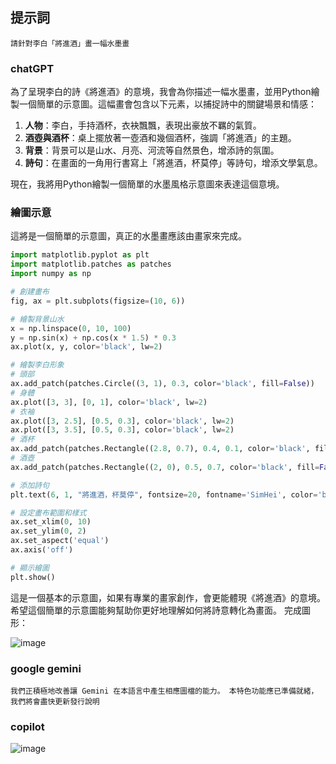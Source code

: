 ## 提示詞
```
請針對李白「將進酒」畫一幅水墨畫
```
### chatGPT
為了呈現李白的詩《將進酒》的意境，我會為你描述一幅水墨畫，並用Python繪製一個簡單的示意圖。這幅畫會包含以下元素，以捕捉詩中的關鍵場景和情感：

1. **人物**：李白，手持酒杯，衣袂飄飄，表現出豪放不羈的氣質。
2. **酒壺與酒杯**：桌上擺放著一壺酒和幾個酒杯，強調「將進酒」的主題。
3. **背景**：背景可以是山水、月亮、河流等自然景色，增添詩的氛圍。
4. **詩句**：在畫面的一角用行書寫上「將進酒，杯莫停」等詩句，增添文學氣息。

現在，我將用Python繪製一個簡單的水墨風格示意圖來表達這個意境。

### 繪圖示意
這將是一個簡單的示意圖，真正的水墨畫應該由畫家來完成。

```python
import matplotlib.pyplot as plt
import matplotlib.patches as patches
import numpy as np

# 創建畫布
fig, ax = plt.subplots(figsize=(10, 6))

# 繪製背景山水
x = np.linspace(0, 10, 100)
y = np.sin(x) + np.cos(x * 1.5) * 0.3
ax.plot(x, y, color='black', lw=2)

# 繪製李白形象
# 頭部
ax.add_patch(patches.Circle((3, 1), 0.3, color='black', fill=False))
# 身體
ax.plot([3, 3], [0, 1], color='black', lw=2)
# 衣袖
ax.plot([3, 2.5], [0.5, 0.3], color='black', lw=2)
ax.plot([3, 3.5], [0.5, 0.3], color='black', lw=2)
# 酒杯
ax.add_patch(patches.Rectangle((2.8, 0.7), 0.4, 0.1, color='black', fill=False))
# 酒壺
ax.add_patch(patches.Rectangle((2, 0), 0.5, 0.7, color='black', fill=False))

# 添加詩句
plt.text(6, 1, "將進酒，杯莫停", fontsize=20, fontname='SimHei', color='black', rotation=45)

# 設定畫布範圍和樣式
ax.set_xlim(0, 10)
ax.set_ylim(0, 2)
ax.set_aspect('equal')
ax.axis('off')

# 顯示繪圖
plt.show()
```

這是一個基本的示意圖，如果有專業的畫家創作，會更能體現《將進酒》的意境。希望這個簡單的示意圖能夠幫助你更好地理解如何將詩意轉化為畫面。
完成圖形：

![image](https://github.com/user-attachments/assets/5df9eab4-2d1a-4bb2-a3a7-2aace4495ff9)
### google gemini
```
我們正積極地改善讓 Gemini 在本語言中產生相應圖檔的能力。 本特色功能應已準備就緒，我們將會盡快更新發行說明
```
### copilot
![image](https://th.bing.com/th/id/OIG1.U7wlxxI5txgXxb_rAh7H?pid=ImgGn)
